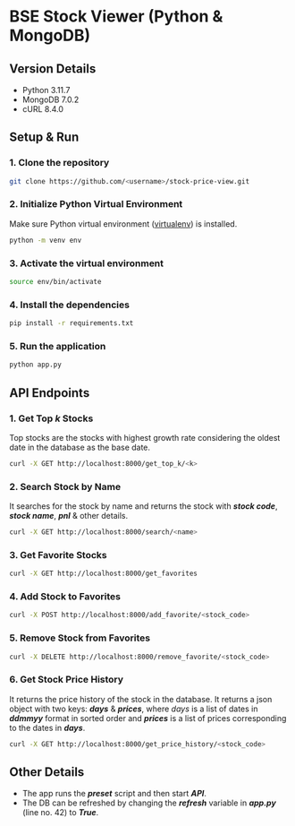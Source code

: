 # BSE Stock Viewer (Python & MongoDB)

## Version Details

- Python 3.11.7
- MongoDB 7.0.2
- cURL 8.4.0

## Setup & Run

### 1. Clone the repository

```bash
git clone https://github.com/<username>/stock-price-view.git
```

### 2. Initialize Python Virtual Environment

Make sure Python virtual environment ([virtualenv](https://pypi.org/project/virtualenv/)) is installed.

```bash
python -m venv env
```

### 3. Activate the virtual environment

```bash
source env/bin/activate
```

### 4. Install the dependencies

```bash
pip install -r requirements.txt
```

### 5. Run the application

```bash
python app.py
```

## API Endpoints

### 1. Get Top _**k**_ Stocks

Top stocks are the stocks with highest growth rate considering the oldest date in the database as the base date.

```bash
curl -X GET http://localhost:8000/get_top_k/<k>
```

### 2. Search Stock by Name

It searches for the stock by name and returns the stock with _**stock code**_, _**stock name**_, _**pnl**_ & other details.

```bash
curl -X GET http://localhost:8000/search/<name>
```

### 3. Get Favorite Stocks

```bash
curl -X GET http://localhost:8000/get_favorites
```

### 4. Add Stock to Favorites

```bash
curl -X POST http://localhost:8000/add_favorite/<stock_code>
```

### 5. Remove Stock from Favorites

```bash
curl -X DELETE http://localhost:8000/remove_favorite/<stock_code>
```

### 6. Get Stock Price History

It returns the price history of the stock in the database. It returns a json object with two keys: _**days**_ & _**prices**_, where _days_ is a list of dates in _**ddmmyy**_ format in sorted order and _**prices**_ is a list of prices corresponding to the dates in _**days**_.

```bash
curl -X GET http://localhost:8000/get_price_history/<stock_code>
```

## Other Details

- The app runs the _**preset**_ script and then start _**API**_.
- The DB can be refreshed by changing the _**refresh**_ variable in _**app.py**_ (line no. 42) to _**True**_.
